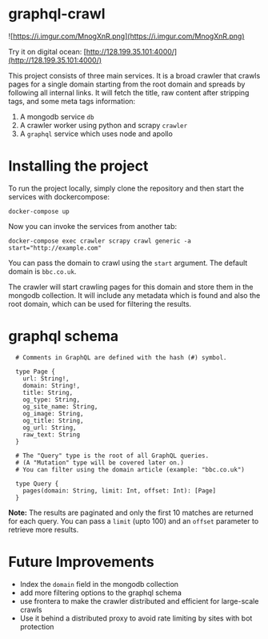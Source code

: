 # graphql-crawl

![https://i.imgur.com/MnogXnR.png](https://i.imgur.com/MnogXnR.png)

Try it on digital ocean: [http://128.199.35.101:4000/](http://128.199.35.101:4000/)

This project consists of three main services. It is a broad crawler that crawls pages for a single domain starting from the root domain
and spreads by following all internal links. It will fetch the title, raw content after stripping tags, and some meta tags information:

1. A mongodb service `db`
2. A crawler worker using python and scrapy `crawler`
3. A `graphql` service which uses node and apollo

# Installing the project

To run the project locally, simply clone the repository and then start the services with dockercompose:

```
docker-compose up
```

Now you can invoke the services from another tab:

```
docker-compose exec crawler scrapy crawl generic -a start="http://example.com"
```

You can pass the domain to crawl using the `start` argument. The default domain is `bbc.co.uk`.

The crawler will start crawling pages for this domain and store them in the mongodb collection. It will include any metadata which is found
and also the root domain, which can be used for filtering the results.

# graphql schema

```
  # Comments in GraphQL are defined with the hash (#) symbol.

  type Page {
    url: String!,
    domain: String!,
    title: String,
    og_type: String,
    og_site_name: String,
    og_image: String,
    og_title: String,
    og_url: String,
    raw_text: String
  }

  # The "Query" type is the root of all GraphQL queries.
  # (A "Mutation" type will be covered later on.)
  # You can filter using the domain article (example: "bbc.co.uk")
  
  type Query {
    pages(domain: String, limit: Int, offset: Int): [Page]
  }
```
**Note:** The results are paginated and only the first 10 matches are returned for each query. You can pass a `limit` (upto 100) and an `offset` parameter to retrieve more results.

# Future Improvements

- Index the `domain` field in the mongodb collection
- add more filtering options to the graphql schema
- use frontera to make the crawler distributed and efficient for large-scale crawls
- Use it behind a distributed proxy to avoid rate limiting by sites with bot protection
